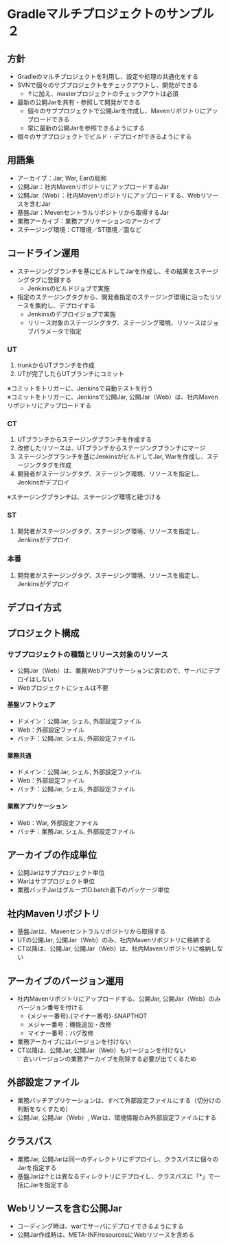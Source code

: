 # Gradleマルチプロジェクトのサンプル２

## 方針
* Gradleのマルチプロジェクトを利用し、設定や処理の共通化をする
* SVNで個々のサブプロジェクトをチェックアウトし、開発ができる
  * ↑に加え、masterプロジェクトのチェックアウトは必須
* 最新の公開Jarを共有・参照して開発ができる
  * 個々のサブプロジェクトで公開Jarを作成し、Mavenリポジトリにアップロードできる
  * 常に最新の公開Jarを参照できるようにする
* 個々のサブプロジェクトでビルド・デプロイができるようにする

## 用語集
* アーカイブ：Jar, War, Earの総称
* 公開Jar：社内MavenリポジトリにアップロードするJar
* 公開Jar（Web）：社内Mavenリポジトリにアップロードする、Webリソースを含むJar
* 基盤Jar：Mevenセントラルリポジトリから取得するJar
* 業務アーカイブ：業務アプリケーションのアーカイブ
* ステージング環境：CT環境／ST環境／面など

## コードライン運用
* ステージングブランチを基にビルドしてJarを作成し、その結果をステージングタグに登録する
  * Jenkinsのビルドジョブで実施
* 指定のステージングタグから、開発者指定のステージング環境に沿ったリソースを集約し、デプロイする
  * Jenkinsのデプロイジョブで実施
  * リリース対象のステージングタグ、ステージング環境、リソースはジョブパラメータで指定

### UT
1. trunkからUTブランチを作成
1. UTが完了したらUTブランチにコミット

※コミットをトリガーに、Jenkinsで自動テストを行う<br>
※コミットをトリガーに、Jenkinsで公開Jar, 公開Jar（Web）は、社内Mavenリポジトリにアップロードする

### CT
1. UTブランチからステージングブランチを作成する
1. 改修したリソースは、UTブランチからステージングブランチにマージ
1. ステージングブランチを基にJenkinsがビルドしてJar, Warを作成し、ステージングタグを作成
1. 開発者がステージングタグ、ステージング環境、リソースを指定し、Jenkinsがデプロイ<br>

※ステージングブランチは、ステージング環境と紐づける<br>

### ST
1. 開発者がステージングタグ、ステージング環境、リソースを指定し、Jenkinsがデプロイ

### 本番
1. 開発者がステージングタグ、ステージング環境、リソースを指定し、Jenkinsがデプロイ

## デプロイ方式

## プロジェクト構成
### サブプロジェクトの種類とリリース対象のリソース
* 公開Jar（Web）は、業務Webアプリケーションに含むので、サーバにデプロイはしない
* Webプロジェクトにシェルは不要

#### 基盤ソフトウェア
* ドメイン：公開Jar, シェル, 外部設定ファイル
* Web：外部設定ファイル
* バッチ：公開Jar, シェル, 外部設定ファイル

#### 業務共通
* ドメイン：公開Jar, シェル, 外部設定ファイル
* Web：外部設定ファイル
* バッチ：公開Jar, シェル, 外部設定ファイル

#### 業務アプリケーション
* Web：War, 外部設定ファイル
* バッチ：業務Jar, シェル, 外部設定ファイル

## アーカイブの作成単位
* 公開Jarはサブプロジェクト単位
* Warはサブプロジェクト単位
* 業務バッチJarはグループID.batch直下のパッケージ単位

## 社内Mavenリポジトリ
* 基盤Jarは、Mavenセントラルリポジトリから取得する
* UTの公開Jar, 公開Jar（Web）のみ、社内Mavenリポジトリに格納する
* CT以降は、公開Jar, 公開Jar（Web）は、社内Mavenリポジトリに格納しない

## アーカイブのバージョン運用
* 社内Mavenリポジトリにアップロードする、公開Jar, 公開Jar（Web）のみバージョン番号を付ける
  * {メジャー番号}.{マイナー番号}-SNAPTHOT
  * メジャー番号：機能追加・改修
  * マイナー番号：バグ改修
* 業務アーカイブにはバージョンを付けない
* CT以降は、公開Jar, 公開Jar（Web）もバージョンを付けない<br>
  ∵ 古いバージョンの業務アーカイブを削除する必要が出てくるため

## 外部設定ファイル
* 業務バッチアプリケーションは、すべて外部設定ファイルにする（切分けの判断をなくすため）
* 公開Jar, 公開Jar（Web）, Warは、環境情報のみ外部設定ファイルにする

## クラスパス
* 業務Jar, 公開Jarは同一のディレクトリにデプロイし、クラスパスに個々のJarを指定する
* 基盤Jarは↑とは異なるディレクトリにデプロイし、クラスパスに「*」で一括にJarを指定する

## Webリソースを含む公開Jar
* コーディング時は、warでサーバにデプロイできるようにする
* 公開Jar作成時は、META-INF/resourcesにWebリソースを含める
